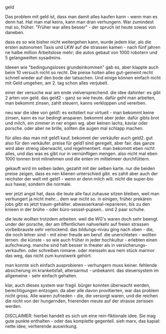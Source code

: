 geld

Das problem mit geld ist, dass man damit alles kaufen kann - wenn man es denn hat.
Hat man mal keins, kann man dran verhungern.
War zumindest mal so, früher.
"Früher war alles besser" - der spruch ist heute sowas von daneben.

dass es so wie bisher nicht weitergehen kann, wurde jedem klar, als die ersten autonomen Taxis und LKW auf die strassen kamen - nach fünf jahren ne halbe million Arbeitslose mehr; die autos gebaut von 1000 robotern und 5 gelangweilten sysadmins.

Ideeen wie "bedingungsloses grundeinkommen" gab es, aber klappte auch beim 10 versuch nicht so recht.
Die preise holten alles gut-gemeint recht schnell wieder auf den bode der tatsachen.
Und einige können einfach nicht mit Geld umgehen, am 2. tag schon alles verjubelt.

einer der versuche war am ende vielversprechend.
die idee dahinter: es gibt 2 arten von geld.
das geld2 - ganz so wie heute. dafür geht man arbeiten, man bekommt zinsen, zahlt steuern, kanns verkloppen und vererben.

neu war die idee von geld1:
es exitstiert nur virtuell - man bekommt keine zinsen, kann es nur bedingt ansparen.
bekommt aber jeder. dafür gibts brot und milch, ein zimmer in ner engen wg. aber keinen lachs, kaviar oder porsche.
oder aber ne brille, sollten die augen mal schlapp machen.

für alles das man mit geld1 kauf, bekommt der verkäufer auch geld2. gut also für den verkäufer.
preise für geld1 sind geregelt, aber fair. das ganze wird aber streng überwacht, und regelmentiert.
man bekommt eben nicht alles, und das was es gibt nur in vernünftigen mengen. 
also nicht mal eben 1000 tonnen brot mitnehmen und die enten im mittelmeer durchfüttern.

gekauft wird im selben laden, gezahlt mit der selben karte. nur die beiden preise zeigen, dass es nen klienen unterschied gibt. es zahlt aber auch der reichster der welt mit geld1 - wenn er denn milch will. nicht die super-bio aus hawai, sondern die normale.

wer jetzt angst hat, dass die leute alle faul zuhause sitzen bleiben, weil man verhungert ja nicht mehr... dem war nicht so.
in einigen, früher prekären jobs gibt es jetzt traum-gehälter. abwasserkanal-reparieren, bis zu den knieen in der brühe - oder büro-sessel-pupsen.. sind 2 paar schuhe.

die leute wollten trotzdem arbeiten. weil die WG's waren doch sehr beengt. under der porsche, der am öffentlichen nahverkehr auf freien strassen vorbeibrauste sehr verlockend.
das bildungs-nivau ging nach oben - die, die noch lehrer sind - mit einer freude am beruf. die unerichteten - wollten lernen. die künste - so wie auch früher in jeder hochkultur - erlebten einen aufschwung. manche sind halt besser in theater als in versicherungs-verkaufen. oder schreiben romane. oder meisseln aus nem stück marmor das weg, das nicht zum kunstwerk gehört.

man konnte sich einfach ausprobieren - verhungern muss keiner. fehlende absicherung im krankeitsfall, altersarmut - unbekannt. das steuersystem im allgemeine - sehr einfach gehalten.

klar, auch dieses system war fragil. bürger konnten überwacht werden, berechtigungen entzogen. da aber alle davon provitierten, war das problem nicht gross. Alle waren zufrieden - die, die versorgt waren, und die reichen die nicht von der hungernden, frierenden meute auf der strasse zerissen werden.


DISCLAIMER:
hierbei handelt es sich um eine rein-fiktionale idee.
Sie mag gute punkte enthalten - oder das komplette gegenteil.
sieh marx, das kapial: nette idee, verherende auswirkung.

